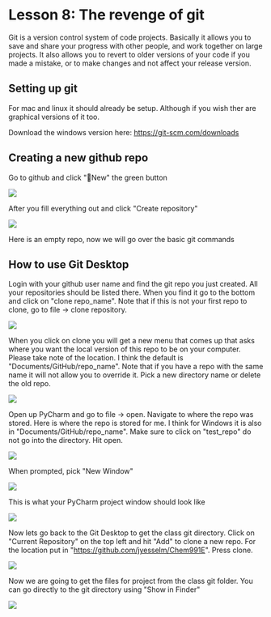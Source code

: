 # Lesson 8: The revenge of git

Git is a version control system of code projects. Basically it allows you to save and share your progress with other people, and work together on large projects. It also allows you to revert to older versions of your code if you made a mistake, or to make changes and not affect your release version. 

## Setting up git 

For mac and linux it should already be setup. Although if you wish ther are graphical versions of it too. 

Download the windows version here: https://git-scm.com/downloads

## Creating a new github repo 

Go to github and click "New" the green button 

![](imgs/github_repo_1.jpg)

After you fill everything out and click "Create repository"


![](imgs/github_repo_2.jpg)

Here is an empty repo, now we will go over the basic git commands


## How to use Git Desktop

Login with your github user name and find the git repo you just created. All your repositories should be listed there. When you find it go to the bottom and click on "clone repo_name". Note that if this is not your first repo to clone, go to file -> clone repository. 

![](imgs/01.png)

When you click on clone you will get a new menu that comes up that asks where you want the local version of this repo to be on your computer. Please take note of the location. I think the default is "Documents/GitHub/repo_name". Note that if you have a repo with the same name it will not allow you to override it. Pick a new directory name or delete the old repo.

![](imgs/02.png)

Open up PyCharm and go to file -> open. Navigate to where the repo was stored. Here is where the repo is stored for me. I think for Windows it is also in "Documents/GitHub/repo_name". Make sure to click on "test_repo" do not go into the directory. Hit open.

![](imgs/03.jpg)



When prompted, pick "New Window"



![](imgs/04.jpg)



This is what your PyCharm project window should look like



![](imgs/05.jpg)



Now lets go back to the Git Desktop to get the class git directory. Click on "Current Repository" on the top left and hit "Add" to clone a new repo. For the location put in "https://github.com/jyesselm/Chem991E". Press clone.



![](imgs/06.jpg)



Now we are going to get the files for project from the class git folder. You can go directly to the git directory using "Show in Finder"



![](imgs/07.jpg)















